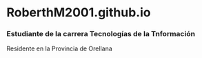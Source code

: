 # RoberthM2001.github.io
### Estudiante de la carrera Tecnologías de la Tnformación
Residente en la Provincia de Orellana 
